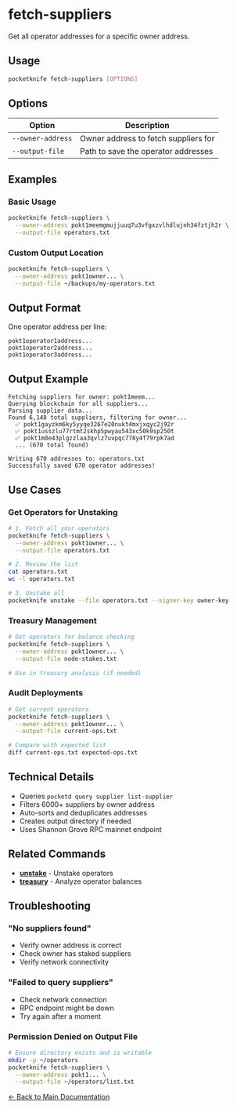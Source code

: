 # fetch-suppliers

Get all operator addresses for a specific owner address.

## Usage

```bash
pocketknife fetch-suppliers [OPTIONS]
```

## Options

| Option | Description |
|--------|-------------|
| `--owner-address` | Owner address to fetch suppliers for |
| `--output-file` | Path to save the operator addresses |

## Examples

### Basic Usage
```bash
pocketknife fetch-suppliers \
  --owner-address pokt1meemgmujjuuq7u3vfgxzvlhdlujnh34fztjh2r \
  --output-file operators.txt
```

### Custom Output Location
```bash
pocketknife fetch-suppliers \
  --owner-address pokt1owner... \
  --output-file ~/backups/my-operators.txt
```

## Output Format

One operator address per line:

```
pokt1operator1address...
pokt1operator2address...
pokt1operator3address...
```

## Output Example

```
Fetching suppliers for owner: pokt1meem...
Querying blockchain for all suppliers...
Parsing supplier data...
Found 6,148 total suppliers, filtering for owner...
  ✅ pokt1gayzkm6ky5yyqe3267e20nukt4mxjxqyc2j92r
  ✅ pokt1usszlu77rtmt2skhp5pwyau543xc50k9sp250t
  ✅ pokt1m8e43plgzzlaa3qvlz7uvpqc778y4f79rpk7ad
  ... (670 total found)

Writing 670 addresses to: operators.txt
Successfully saved 670 operator addresses!
```

## Use Cases

### Get Operators for Unstaking
```bash
# 1. Fetch all your operators
pocketknife fetch-suppliers \
  --owner-address pokt1owner... \
  --output-file operators.txt

# 2. Review the list
cat operators.txt
wc -l operators.txt

# 3. Unstake all
pocketknife unstake --file operators.txt --signer-key owner-key
```

### Treasury Management
```bash
# Get operators for balance checking
pocketknife fetch-suppliers \
  --owner-address pokt1owner... \
  --output-file node-stakes.txt

# Use in treasury analysis (if needed)
```

### Audit Deployments
```bash
# Get current operators
pocketknife fetch-suppliers \
  --owner-address pokt1owner... \
  --output-file current-ops.txt

# Compare with expected list
diff current-ops.txt expected-ops.txt
```

## Technical Details

- Queries `pocketd query supplier list-supplier`
- Filters 6000+ suppliers by owner address
- Auto-sorts and deduplicates addresses
- Creates output directory if needed
- Uses Shannon Grove RPC mainnet endpoint

## Related Commands

- [**unstake**](unstake.md) - Unstake operators
- [**treasury**](treasury.md) - Analyze operator balances

## Troubleshooting

### "No suppliers found"
- Verify owner address is correct
- Check owner has staked suppliers
- Verify network connectivity

### "Failed to query suppliers"
- Check network connection
- RPC endpoint might be down
- Try again after a moment

### Permission Denied on Output File
```bash
# Ensure directory exists and is writable
mkdir -p ~/operators
pocketknife fetch-suppliers \
  --owner-address pokt1... \
  --output-file ~/operators/list.txt
```

[← Back to Main Documentation](../README.md)
